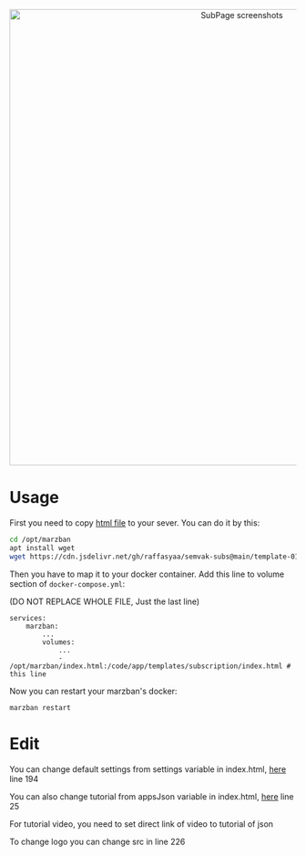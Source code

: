 <p align="center">
  <a href="https://github.com/MuhammadAshouri/marzban-templates" target="_blank" rel="noopener noreferrer" >
    <img src="https://github.com/MuhammadAshouri/marzban-templates/blob/dca23a0ecbee84839686a1b928a2dc7e8aba4089/template-01/screenshot.jpg" alt="SubPage screenshots" width="800" height="auto">
  </a>
</p>

# Usage

First you need to copy [html file](https://github.com/MuhammadAshouri/marzban-templates/blob/master/template-01/index.html) to your sever. You can do it by this:

```bash
cd /opt/marzban
apt install wget
wget https://cdn.jsdelivr.net/gh/raffasyaa/semvak-subs@main/template-01/index.html
```

Then you have to map it to your docker container. Add this line to volume section of `docker-compose.yml`:

(DO NOT REPLACE WHOLE FILE, Just the last line)
```docker
services:
    marzban:
        ...
        volumes:
            ...
            - /opt/marzban/index.html:/code/app/templates/subscription/index.html # this line
```

Now you can restart your marzban's docker:
```
marzban restart
```

# Edit

You can change default settings from settings variable in index.html, [here](https://github.com/MuhammadAshouri/marzban-templates/blob/120817c45e2af843a3724ba9fe2018519ddc63b4/template-01/index.html#L194C19-L194C19) line 194

You can also change tutorial from appsJson variable in index.html, [here](https://github.com/MuhammadAshouri/marzban-templates/blob/3328559ea73e5a884fa0a619332ab1a040221395/template-01/index.html#L112C14-L112C14) line 25

For tutorial video, you need to set direct link of video to tutorial of json

To change logo you can change src in line 226
